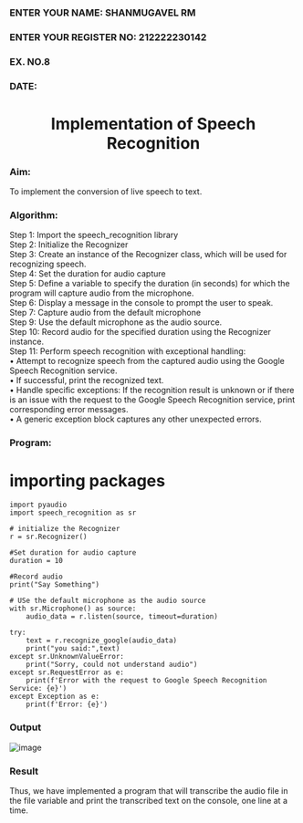  <H3>ENTER YOUR NAME: SHANMUGAVEL RM</H3>
<H3>ENTER YOUR REGISTER NO: 212222230142</H3>
<H3>EX. NO.8</H3>
<H3>DATE:</H3>
<H1 ALIGN =CENTER>Implementation of Speech Recognition</H1>
<H3>Aim:</H3> 
 To implement the conversion of live speech to text.<BR>
<h3>Algorithm:</h3>
Step 1: Import the speech_recognition library<Br>
Step 2: Initialize the Recognizer<Br>
Step 3: Create an instance of the Recognizer class, which will be used for recognizing speech.<Br>
Step 4: Set the duration for audio capture<Br>
Step 5: Define a variable to specify the duration (in seconds) for which the program will capture audio from the microphone.<Br>
Step 6: Display a message in the console to prompt the user to speak.<Br>
Step 7: Capture audio from the default microphone<Br>
Step 9: Use the default microphone as the audio source.<Br>
Step 10: Record audio for the specified duration using the Recognizer instance.<Br>
Step 11: Perform speech recognition with exceptional handling:<Br>
•	Attempt to recognize speech from the captured audio using the Google Speech Recognition service.<Br>
•	If successful, print the recognized text.<Br>
•	Handle specific exceptions: If the recognition result is unknown or if there is an issue with the request to the Google Speech Recognition service, print corresponding error messages.<Br>
•	A generic exception block captures any other unexpected errors.<Br>
<H3>Program:</H3>

# importing packages
```
import pyaudio
import speech_recognition as sr
```

```
# initialize the Recognizer
r = sr.Recognizer()

#Set duration for audio capture
duration = 10

#Record audio
print("Say Something")

# USe the default microphone as the audio source
with sr.Microphone() as source:
    audio_data = r.listen(source, timeout=duration)

try:
    text = r.recognize_google(audio_data)
    print("you said:",text)
except sr.UnknownValueError:
    print("Sorry, could not understand audio")
except sr.RequestError as e:
    print(f'Error with the request to Google Speech Recognition Service: {e}')
except Exception as e:
    print(f'Error: {e}')
```

### Output

![image](https://github.com/ManojTella/Ex-8--AAI/assets/94883876/550f259c-bc42-40d0-84e2-87e4800601a7)




### Result
Thus, we have implemented a program that will transcribe the audio file in the file variable and print the transcribed text on the console, one line at a time.
